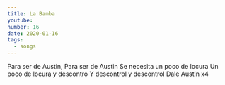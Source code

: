 ```yaml
---
title: La Bamba
youtube:
number: 16
date: 2020-01-16
tags:
  - songs
---
```


Para ser de Austin,
Para ser de Austin
Se necesita un poco de locura Un poco de locura y descontro
Y descontrol y descontrol
Dale Austin x4
